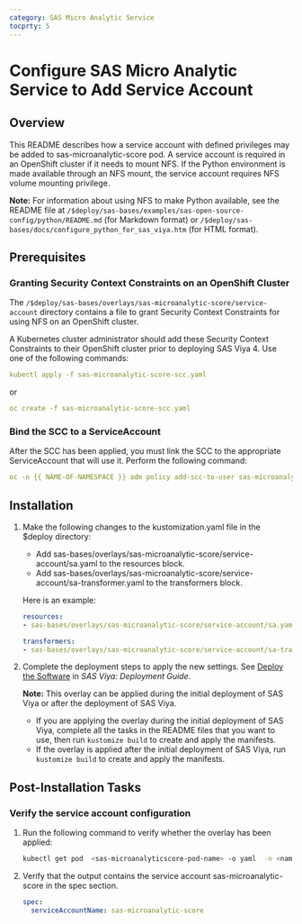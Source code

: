 ```yaml
---
category: SAS Micro Analytic Service
tocprty: 5
---
```


# Configure SAS Micro Analytic Service to Add Service Account

## Overview

This README describes how a service account with defined privileges may be added to sas-microanalytic-score pod. A service account is required in an OpenShift cluster if it needs to mount NFS. If the Python environment is made available through an NFS mount, the service account requires NFS volume mounting privilege.

**Note:** For information about using NFS to make Python available, see the README file at `/$deploy/sas-bases/examples/sas-open-source-config/python/README.md` (for Markdown format) or `/$deploy/sas-bases/docs/configure_python_for_sas_viya.htm` (for HTML format).

## Prerequisites

### Granting Security Context Constraints on an OpenShift Cluster

The `/$deploy/sas-bases/overlays/sas-microanalytic-score/service-account` directory contains a file to grant Security Context Constraints for using NFS on an OpenShift cluster.

A Kubernetes cluster administrator should add these Security Context Constraints 
to their OpenShift cluster prior to deploying SAS Viya 4. Use one of the 
following commands:

```yaml
kubectl apply -f sas-microanalytic-score-scc.yaml
```

or

```yaml
oc create -f sas-microanalytic-score-scc.yaml
```

### Bind the SCC to a ServiceAccount

After the SCC has been applied, you must link the SCC to the appropriate ServiceAccount that will use it. Perform the following command:

```yaml
oc -n {{ NAME-OF-NAMESPACE }} adm policy add-scc-to-user sas-microanalytic-score -z sas-microanalytic-score
```

## Installation

1. Make the following changes to the kustomization.yaml file in the $deploy directory:

   * Add sas-bases/overlays/sas-microanalytic-score/service-account/sa.yaml to the resources block.
   * Add sas-bases/overlays/sas-microanalytic-score/service-account/sa-transformer.yaml to the transformers block.
 
   Here is an example:

   ```yaml
   resources:
   - sas-bases/overlays/sas-microanalytic-score/service-account/sa.yaml

   transformers:
   - sas-bases/overlays/sas-microanalytic-score/service-account/sa-transformer.yaml
   ```

2. Complete the deployment steps to apply the new settings. See [Deploy the Software](http://documentation.sas.com/?cdcId=itopscdc&cdcVersion=default&docsetId=dplyml0phy0dkr&docsetTarget=p127f6y30iimr6n17x2xe9vlt54q.htm) in _SAS Viya: Deployment Guide_.

   **Note:** This overlay can be applied during the initial deployment of SAS Viya or after the deployment of SAS Viya.
   
   * If you are applying the overlay during the initial deployment of SAS Viya, complete all the tasks in the README files that you want to use, then run `kustomize build` to create and apply the manifests.
   * If the overlay is applied after the initial deployment of SAS Viya, run `kustomize build` to create and apply the manifests.
           
## Post-Installation Tasks

### Verify the service account configuration

1. Run the following command to verify whether the overlay has been applied:

   ```sh
   kubectl get pod  <sas-microanalyticscore-pod-name> -o yaml  -n <name-of-namespace>
   ```
   
2. Verify that the output contains the service account sas-microanalytic-score in the spec section.

   ```yaml
   spec:
     serviceAccountName: sas-microanalytic-score

   ```